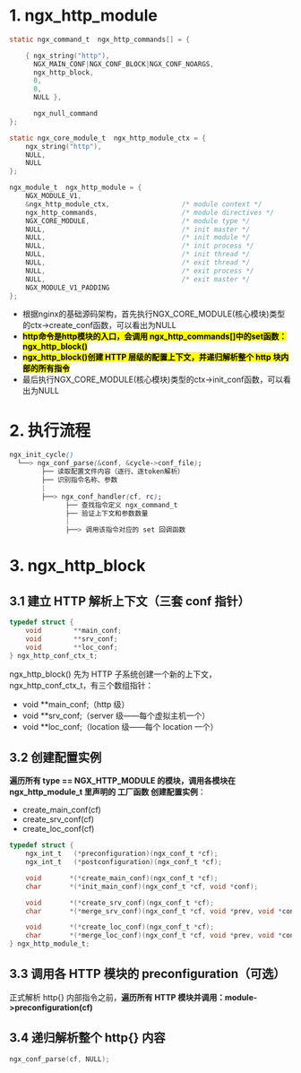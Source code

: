 # 1. ngx_http_module

```c
static ngx_command_t  ngx_http_commands[] = {

    { ngx_string("http"),
      NGX_MAIN_CONF|NGX_CONF_BLOCK|NGX_CONF_NOARGS,
      ngx_http_block,
      0,
      0,
      NULL },

      ngx_null_command
};
```


```c
static ngx_core_module_t  ngx_http_module_ctx = {
    ngx_string("http"),
    NULL,
    NULL
};
```

```c
ngx_module_t  ngx_http_module = {
    NGX_MODULE_V1,
    &ngx_http_module_ctx,                  /* module context */
    ngx_http_commands,                     /* module directives */
    NGX_CORE_MODULE,                       /* module type */
    NULL,                                  /* init master */
    NULL,                                  /* init module */
    NULL,                                  /* init process */
    NULL,                                  /* init thread */
    NULL,                                  /* exit thread */
    NULL,                                  /* exit process */
    NULL,                                  /* exit master */
    NGX_MODULE_V1_PADDING
};
```

- 根据nginx的基础源码架构，首先执行NGX_CORE_MODULE(核心模块)类型的ctx->create_conf函数，可以看出为NULL
- <mark>**http命令是http模块的入口，会调用 ngx_http_commands[]中的set函数：ngx_http_block()** </mark>
- <mark>**ngx_http_block()创建 HTTP 层级的配置上下文，并递归解析整个 http 块内部的所有指令** </mark>
- 最后执行NGX_CORE_MODULE(核心模块)类型的ctx->init_conf函数，可以看出为NULL


# 2. 执行流程
```css
ngx_init_cycle()
  └──> ngx_conf_parse(&conf, &cycle->conf_file);
        ├── 读取配置文件内容（逐行、逐token解析）
        ├── 识别指令名称、参数
        |
        ├──> ngx_conf_handler(cf, rc);
              ├── 查找指令定义 ngx_command_t
              ├── 验证上下文和参数数量
              |
              ├──> 调用该指令对应的 set 回调函数 
```

# 3. ngx_http_block
## 3.1 建立 HTTP 解析上下文（三套 conf 指针）

```c
typedef struct {
    void        **main_conf;
    void        **srv_conf;
    void        **loc_conf;
} ngx_http_conf_ctx_t;
```
ngx_http_block() 先为 HTTP 子系统创建一个新的上下文，ngx_http_conf_ctx_t，有三个数组指针：
- void **main_conf;（http 级）
- void **srv_conf;（server 级——每个虚拟主机一个）
- void **loc_conf;（location 级——每个 location 一个）

## 3.2 创建配置实例
**遍历所有 type == NGX_HTTP_MODULE 的模块，调用各模块在 ngx_http_module_t 里声明的 工厂函数 创建配置实例**：
- create_main_conf(cf)
- create_srv_conf(cf)
- create_loc_conf(cf)

```c
typedef struct {
    ngx_int_t   (*preconfiguration)(ngx_conf_t *cf);
    ngx_int_t   (*postconfiguration)(ngx_conf_t *cf);

    void       *(*create_main_conf)(ngx_conf_t *cf);
    char       *(*init_main_conf)(ngx_conf_t *cf, void *conf);

    void       *(*create_srv_conf)(ngx_conf_t *cf);
    char       *(*merge_srv_conf)(ngx_conf_t *cf, void *prev, void *conf);

    void       *(*create_loc_conf)(ngx_conf_t *cf);
    char       *(*merge_loc_conf)(ngx_conf_t *cf, void *prev, void *conf);
} ngx_http_module_t;
```

## 3.3 调用各 HTTP 模块的 preconfiguration（可选）
正式解析 http{} 内部指令之前，**遍历所有 HTTP 模块并调用：module->preconfiguration(cf)**

## 3.4 递归解析整个 http{} 内容
```c
ngx_conf_parse(cf, NULL);
```
